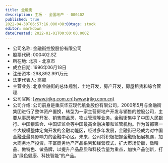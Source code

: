 ```yaml
---
title: 金融街
description: 主板 - 全国地产 - 000402
published: true
2022-04-30T06:57:16.000+08:00tags: stock
editor: markdown
dateCreated: 2022-01-01T00:00:00.000Z
---
```


- 公司名称: 金融街控股股份有限公司
- 股票代码: 000402.SZ
- 所在地: 北京 - 北京市
- 成立日期: 1996年06月18日
- 注册资本: 298,892.991万元
- 法定代表人: 高靓
- 主营业务: 北京金融街的总体规划，土地开发，房产开发，房屋租赁和综合管理.
- 公司官网: [www.jrjkg.com.cn](www.jrjkg.com.cn)
- 公司介绍: 公司前身是重庆华亚现代纸业股份有限公司，2000年5月与金融街集团进行了整体资产置换，转型为一家主营房地产开发与销售的控股公司，主要从事房地产开发、销售商品房、物业管理等业务。金融街集中了中国人民银行、中国银监会、中国证监会等中国最高金融决策和监管机构。作为首都第一个大规模整体定向开发的金融功能区，经过多年发展，金融街已经成为对中国金融业最具影响力的金融中心区。未来，公司将积极把握金融街拓展机遇，加大商务地产投资，丰富商务地产产品系列和经营模式，扩大市场份额，做精品、做特色、做品牌，以提升产品品质和科技含量为重点，加快产品创新，打造“绿色健康、科技智能”的产品。


